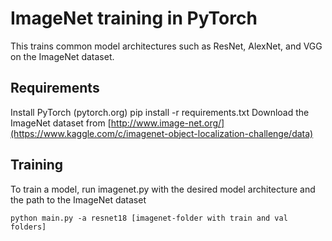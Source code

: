 # ImageNet training in PyTorch
This trains common model architectures such as ResNet, AlexNet, and VGG on the ImageNet dataset.

## Requirements
Install PyTorch (pytorch.org)
pip install -r requirements.txt
Download the ImageNet dataset from [http://www.image-net.org/](https://www.kaggle.com/c/imagenet-object-localization-challenge/data)

## Training
To train a model, run imagenet.py with the desired model architecture and the path to the ImageNet dataset
```
python main.py -a resnet18 [imagenet-folder with train and val folders]
```
